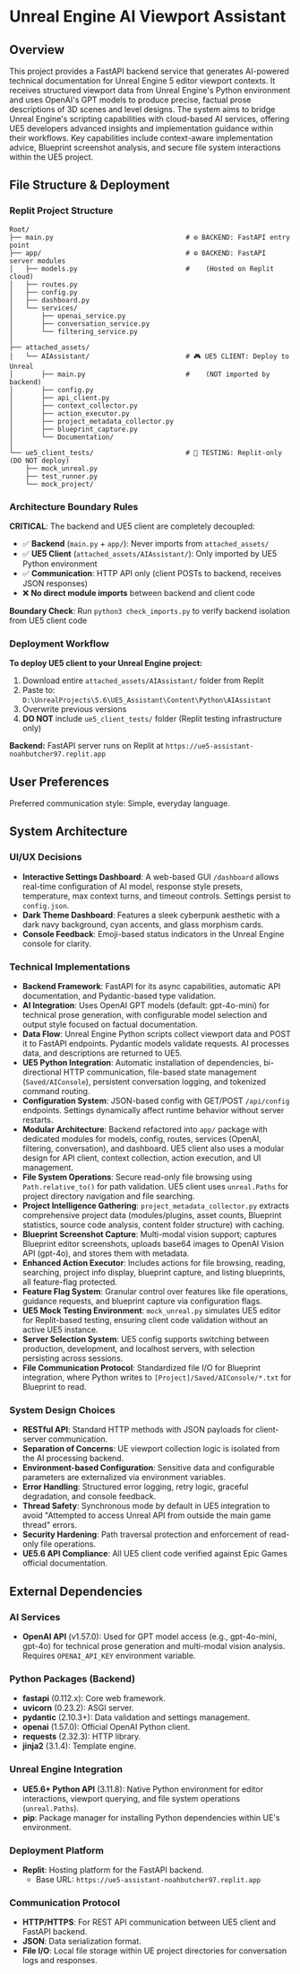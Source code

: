 # Unreal Engine AI Viewport Assistant

## Overview
This project provides a FastAPI backend service that generates AI-powered technical documentation for Unreal Engine 5 editor viewport contexts. It receives structured viewport data from Unreal Engine's Python environment and uses OpenAI's GPT models to produce precise, factual prose descriptions of 3D scenes and level designs. The system aims to bridge Unreal Engine's scripting capabilities with cloud-based AI services, offering UE5 developers advanced insights and implementation guidance within their workflows. Key capabilities include context-aware implementation advice, Blueprint screenshot analysis, and secure file system interactions within the UE5 project.

## File Structure & Deployment

### Replit Project Structure
```
Root/
├── main.py                                 # ⚙️ BACKEND: FastAPI entry point
├── app/                                    # ⚙️ BACKEND: FastAPI server modules
│   ├── models.py                           #    (Hosted on Replit cloud)
│   ├── routes.py
│   ├── config.py
│   ├── dashboard.py
│   └── services/
│       ├── openai_service.py
│       ├── conversation_service.py
│       └── filtering_service.py
│
├── attached_assets/
│   └── AIAssistant/                        # 🎮 UE5 CLIENT: Deploy to Unreal
│       ├── main.py                         #    (NOT imported by backend)
│       ├── config.py
│       ├── api_client.py
│       ├── context_collector.py
│       ├── action_executor.py
│       ├── project_metadata_collector.py
│       ├── blueprint_capture.py
│       └── Documentation/
│
└── ue5_client_tests/                       # 🧪 TESTING: Replit-only (DO NOT deploy)
    ├── mock_unreal.py
    ├── test_runner.py
    └── mock_project/
```

### Architecture Boundary Rules
**CRITICAL**: The backend and UE5 client are completely decoupled:
- ✅ **Backend** (`main.py` + `app/`): Never imports from `attached_assets/`
- ✅ **UE5 Client** (`attached_assets/AIAssistant/`): Only imported by UE5 Python environment
- ✅ **Communication**: HTTP API only (client POSTs to backend, receives JSON responses)
- ❌ **No direct module imports** between backend and client code

**Boundary Check**: Run `python3 check_imports.py` to verify backend isolation from UE5 client code

### Deployment Workflow
**To deploy UE5 client to your Unreal Engine project:**
1. Download entire `attached_assets/AIAssistant/` folder from Replit
2. Paste to: `D:\UnrealProjects\5.6\UE5_Assistant\Content\Python\AIAssistant`
3. Overwrite previous versions
4. **DO NOT** include `ue5_client_tests/` folder (Replit testing infrastructure only)

**Backend:** FastAPI server runs on Replit at `https://ue5-assistant-noahbutcher97.replit.app`

## User Preferences
Preferred communication style: Simple, everyday language.

## System Architecture

### UI/UX Decisions
- **Interactive Settings Dashboard**: A web-based GUI `/dashboard` allows real-time configuration of AI model, response style presets, temperature, max context turns, and timeout controls. Settings persist to `config.json`.
- **Dark Theme Dashboard**: Features a sleek cyberpunk aesthetic with a dark navy background, cyan accents, and glass morphism cards.
- **Console Feedback**: Emoji-based status indicators in the Unreal Engine console for clarity.

### Technical Implementations
- **Backend Framework**: FastAPI for its async capabilities, automatic API documentation, and Pydantic-based type validation.
- **AI Integration**: Uses OpenAI GPT models (default: gpt-4o-mini) for technical prose generation, with configurable model selection and output style focused on factual documentation.
- **Data Flow**: Unreal Engine Python scripts collect viewport data and POST it to FastAPI endpoints. Pydantic models validate requests. AI processes data, and descriptions are returned to UE5.
- **UE5 Python Integration**: Automatic installation of dependencies, bi-directional HTTP communication, file-based state management (`Saved/AIConsole`), persistent conversation logging, and tokenized command routing.
- **Configuration System**: JSON-based config with GET/POST `/api/config` endpoints. Settings dynamically affect runtime behavior without server restarts.
- **Modular Architecture**: Backend refactored into `app/` package with dedicated modules for models, config, routes, services (OpenAI, filtering, conversation), and dashboard. UE5 client also uses a modular design for API client, context collection, action execution, and UI management.
- **File System Operations**: Secure read-only file browsing using `Path.relative_to()` for path validation. UE5 client uses `unreal.Paths` for project directory navigation and file searching.
- **Project Intelligence Gathering**: `project_metadata_collector.py` extracts comprehensive project data (modules/plugins, asset counts, Blueprint statistics, source code analysis, content folder structure) with caching.
- **Blueprint Screenshot Capture**: Multi-modal vision support; captures Blueprint editor screenshots, uploads base64 images to OpenAI Vision API (gpt-4o), and stores them with metadata.
- **Enhanced Action Executor**: Includes actions for file browsing, reading, searching, project info display, blueprint capture, and listing blueprints, all feature-flag protected.
- **Feature Flag System**: Granular control over features like file operations, guidance requests, and blueprint capture via configuration flags.
- **UE5 Mock Testing Environment**: `mock_unreal.py` simulates UE5 editor for Replit-based testing, ensuring client code validation without an active UE5 instance.
- **Server Selection System**: UE5 config supports switching between production, development, and localhost servers, with selection persisting across sessions.
- **File Communication Protocol**: Standardized file I/O for Blueprint integration, where Python writes to `[Project]/Saved/AIConsole/*.txt` for Blueprint to read.

### System Design Choices
- **RESTful API**: Standard HTTP methods with JSON payloads for client-server communication.
- **Separation of Concerns**: UE viewport collection logic is isolated from the AI processing backend.
- **Environment-based Configuration**: Sensitive data and configurable parameters are externalized via environment variables.
- **Error Handling**: Structured error logging, retry logic, graceful degradation, and console feedback.
- **Thread Safety**: Synchronous mode by default in UE5 integration to avoid "Attempted to access Unreal API from outside the main game thread" errors.
- **Security Hardening**: Path traversal protection and enforcement of read-only file operations.
- **UE5.6 API Compliance**: All UE5 client code verified against Epic Games official documentation.

## External Dependencies

### AI Services
- **OpenAI API** (v1.57.0): Used for GPT model access (e.g., gpt-4o-mini, gpt-4o) for technical prose generation and multi-modal vision analysis. Requires `OPENAI_API_KEY` environment variable.

### Python Packages (Backend)
- **fastapi** (0.112.x): Core web framework.
- **uvicorn** (0.23.2): ASGI server.
- **pydantic** (2.10.3+): Data validation and settings management.
- **openai** (1.57.0): Official OpenAI Python client.
- **requests** (2.32.3): HTTP library.
- **jinja2** (3.1.4): Template engine.

### Unreal Engine Integration
- **UE5.6+ Python API** (3.11.8): Native Python environment for editor interactions, viewport querying, and file system operations (`unreal.Paths`).
- **pip**: Package manager for installing Python dependencies within UE's environment.

### Deployment Platform
- **Replit**: Hosting platform for the FastAPI backend.
  - Base URL: `https://ue5-assistant-noahbutcher97.replit.app`

### Communication Protocol
- **HTTP/HTTPS**: For REST API communication between UE5 client and FastAPI backend.
- **JSON**: Data serialization format.
- **File I/O**: Local file storage within UE project directories for conversation logs and responses.